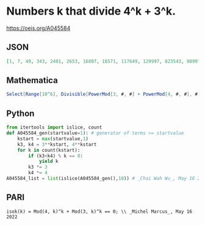 # Numbers k that divide 4^k \+ 3^k\.
https://oeis.org/A045584
## JSON
```JSON
[1, 7, 49, 343, 2401, 2653, 16807, 18571, 117649, 129997, 823543, 909979, 1005487, 4941601, 5764801, 6369853, 7038409, 34591207, 40353607, 44588971, 49268863, 236474833, 242138449, 282475249, 312122797, 344882041, 381079573, 1655323831, 1694969143, 1872866779, 1977326743]
```
## Mathematica
```Mathematica
Select[Range[10^6], Divisible[PowerMod[3, #, #] + PowerMod[4, #, #], #] &] (* _Amiram Eldar_, Oct 23 2021 *)
```
## Python
```Python
from itertools import islice, count
def A045584_gen(startvalue=1): # generator of terms >= startvalue
    kstart = max(startvalue,1)
    k3, k4 = 3**kstart, 4**kstart
    for k in count(kstart):
        if (k3+k4) % k == 0:
            yield k
        k3 *= 3
        k4 *= 4
A045584_list = list(islice(A045584_gen(),10)) # _Chai Wah Wu_, May 16 2022
```
## PARI
```PARI
isok(k) = Mod(4, k)^k + Mod(3, k)^k == 0; \\ _Michel Marcus_, May 16 2022
```
